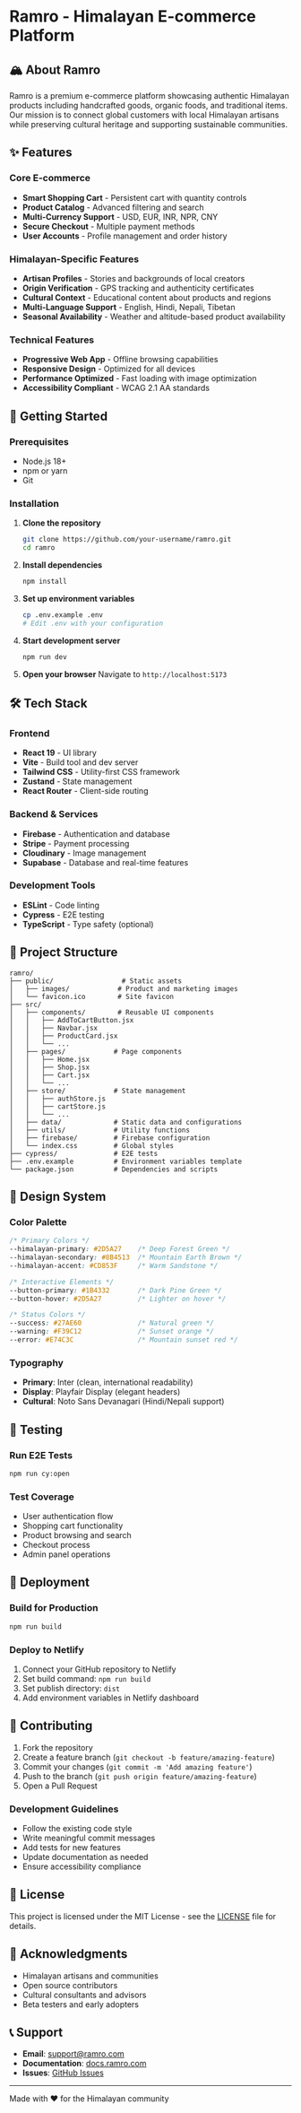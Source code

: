 # Ramro - Himalayan E-commerce Platform

## 🏔️ About Ramro

Ramro is a premium e-commerce platform showcasing authentic Himalayan products including handcrafted goods, organic foods, and traditional items. Our mission is to connect global customers with local Himalayan artisans while preserving cultural heritage and supporting sustainable communities.

## ✨ Features

### Core E-commerce
- **Smart Shopping Cart** - Persistent cart with quantity controls
- **Product Catalog** - Advanced filtering and search
- **Multi-Currency Support** - USD, EUR, INR, NPR, CNY
- **Secure Checkout** - Multiple payment methods
- **User Accounts** - Profile management and order history

### Himalayan-Specific Features
- **Artisan Profiles** - Stories and backgrounds of local creators
- **Origin Verification** - GPS tracking and authenticity certificates
- **Cultural Context** - Educational content about products and regions
- **Multi-Language Support** - English, Hindi, Nepali, Tibetan
- **Seasonal Availability** - Weather and altitude-based product availability

### Technical Features
- **Progressive Web App** - Offline browsing capabilities
- **Responsive Design** - Optimized for all devices
- **Performance Optimized** - Fast loading with image optimization
- **Accessibility Compliant** - WCAG 2.1 AA standards

## 🚀 Getting Started

### Prerequisites
- Node.js 18+ 
- npm or yarn
- Git

### Installation

1. **Clone the repository**
   ```bash
   git clone https://github.com/your-username/ramro.git
   cd ramro
   ```

2. **Install dependencies**
   ```bash
   npm install
   ```

3. **Set up environment variables**
   ```bash
   cp .env.example .env
   # Edit .env with your configuration
   ```

4. **Start development server**
   ```bash
   npm run dev
   ```

5. **Open your browser**
   Navigate to `http://localhost:5173`

## 🛠️ Tech Stack

### Frontend
- **React 19** - UI library
- **Vite** - Build tool and dev server
- **Tailwind CSS** - Utility-first CSS framework
- **Zustand** - State management
- **React Router** - Client-side routing

### Backend & Services
- **Firebase** - Authentication and database
- **Stripe** - Payment processing
- **Cloudinary** - Image management
- **Supabase** - Database and real-time features

### Development Tools
- **ESLint** - Code linting
- **Cypress** - E2E testing
- **TypeScript** - Type safety (optional)

## 📁 Project Structure

```
ramro/
├── public/                 # Static assets
│   ├── images/            # Product and marketing images
│   └── favicon.ico        # Site favicon
├── src/
│   ├── components/        # Reusable UI components
│   │   ├── AddToCartButton.jsx
│   │   ├── Navbar.jsx
│   │   ├── ProductCard.jsx
│   │   └── ...
│   ├── pages/            # Page components
│   │   ├── Home.jsx
│   │   ├── Shop.jsx
│   │   ├── Cart.jsx
│   │   └── ...
│   ├── store/            # State management
│   │   ├── authStore.js
│   │   ├── cartStore.js
│   │   └── ...
│   ├── data/             # Static data and configurations
│   ├── utils/            # Utility functions
│   ├── firebase/         # Firebase configuration
│   └── index.css         # Global styles
├── cypress/              # E2E tests
├── .env.example          # Environment variables template
└── package.json          # Dependencies and scripts
```

## 🎨 Design System

### Color Palette
```css
/* Primary Colors */
--himalayan-primary: #2D5A27    /* Deep Forest Green */
--himalayan-secondary: #8B4513  /* Mountain Earth Brown */
--himalayan-accent: #CD853F     /* Warm Sandstone */

/* Interactive Elements */
--button-primary: #1B4332       /* Dark Pine Green */
--button-hover: #2D5A27         /* Lighter on hover */

/* Status Colors */
--success: #27AE60              /* Natural green */
--warning: #F39C12              /* Sunset orange */
--error: #E74C3C                /* Mountain sunset red */
```

### Typography
- **Primary**: Inter (clean, international readability)
- **Display**: Playfair Display (elegant headers)
- **Cultural**: Noto Sans Devanagari (Hindi/Nepali support)

## 🧪 Testing

### Run E2E Tests
```bash
npm run cy:open
```

### Test Coverage
- User authentication flow
- Shopping cart functionality
- Product browsing and search
- Checkout process
- Admin panel operations

## 🚀 Deployment

### Build for Production
```bash
npm run build
```

### Deploy to Netlify
1. Connect your GitHub repository to Netlify
2. Set build command: `npm run build`
3. Set publish directory: `dist`
4. Add environment variables in Netlify dashboard

## 🤝 Contributing

1. Fork the repository
2. Create a feature branch (`git checkout -b feature/amazing-feature`)
3. Commit your changes (`git commit -m 'Add amazing feature'`)
4. Push to the branch (`git push origin feature/amazing-feature`)
5. Open a Pull Request

### Development Guidelines
- Follow the existing code style
- Write meaningful commit messages
- Add tests for new features
- Update documentation as needed
- Ensure accessibility compliance

## 📝 License

This project is licensed under the MIT License - see the [LICENSE](LICENSE) file for details.

## 🙏 Acknowledgments

- Himalayan artisans and communities
- Open source contributors
- Cultural consultants and advisors
- Beta testers and early adopters

## 📞 Support

- **Email**: support@ramro.com
- **Documentation**: [docs.ramro.com](https://docs.ramro.com)
- **Issues**: [GitHub Issues](https://github.com/your-username/ramro/issues)

---

Made with ❤️ for the Himalayan community